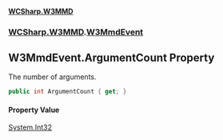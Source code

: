 #### [WCSharp\.W3MMD](README.md 'README')
### [WCSharp\.W3MMD](WCSharp.W3MMD.md 'WCSharp\.W3MMD').[W3MmdEvent](WCSharp.W3MMD.W3MmdEvent.md 'WCSharp\.W3MMD\.W3MmdEvent')

## W3MmdEvent\.ArgumentCount Property

The number of arguments\.

```csharp
public int ArgumentCount { get; }
```

#### Property Value
[System\.Int32](https://learn.microsoft.com/en-us/dotnet/api/system.int32 'System\.Int32')